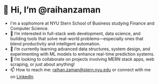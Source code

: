 # 👋 Hi, I’m @raihanzaman  
- I'm a sophomore at NYU Stern School of Business studying Finance and Computer Science.
- 👀 I’m interested in full-stack web development, data science, and building tools that solve real-world problems—especially ones that blend productivity and intelligent automation.  
- 🌱 I’m currently learning advanced data structures, system design, and experimenting with ML models to enhance real-time prediction systems.  
- 💞️ I’m looking to collaborate on projects involving MERN stack apps, web scraping, or just about anything!
- 📫 How to reach me: [raihan.zaman@stern.nyu.edu](mailto:raihan.zaman@stern.nyu.edu) or connect with me on [LinkedIn](https://www.linkedin.com/in/raihan-zaman/)  
